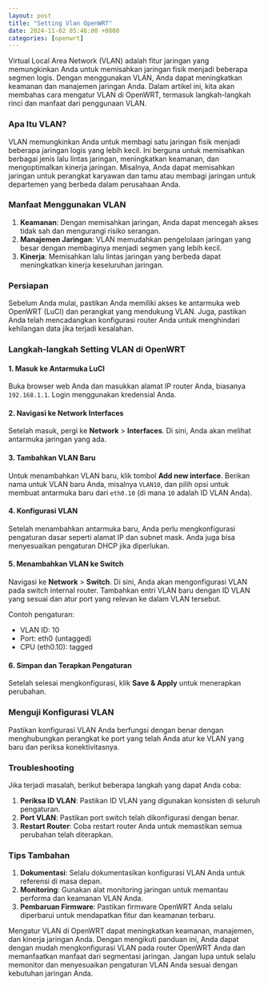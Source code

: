 ```yaml
---
layout: post
title: "Setting Vlan OpenWRT"
date: 2024-11-02 05:46:00 +0800
categories: [openwrt]
---
```


Virtual Local Area Network (VLAN) adalah fitur jaringan yang memungkinkan Anda untuk memisahkan jaringan fisik menjadi beberapa segmen logis. Dengan menggunakan VLAN, Anda dapat meningkatkan keamanan dan manajemen jaringan Anda. Dalam artikel ini, kita akan membahas cara mengatur VLAN di OpenWRT, termasuk langkah-langkah rinci dan manfaat dari penggunaan VLAN.

### Apa Itu VLAN?

VLAN memungkinkan Anda untuk membagi satu jaringan fisik menjadi beberapa jaringan logis yang lebih kecil. Ini berguna untuk memisahkan berbagai jenis lalu lintas jaringan, meningkatkan keamanan, dan mengoptimalkan kinerja jaringan. Misalnya, Anda dapat memisahkan jaringan untuk perangkat karyawan dan tamu atau membagi jaringan untuk departemen yang berbeda dalam perusahaan Anda.

### Manfaat Menggunakan VLAN

1. **Keamanan**: Dengan memisahkan jaringan, Anda dapat mencegah akses tidak sah dan mengurangi risiko serangan.
1. **Manajemen Jaringan**: VLAN memudahkan pengelolaan jaringan yang besar dengan membaginya menjadi segmen yang lebih kecil.
1. **Kinerja**: Memisahkan lalu lintas jaringan yang berbeda dapat meningkatkan kinerja keseluruhan jaringan.

### Persiapan

Sebelum Anda mulai, pastikan Anda memiliki akses ke antarmuka web OpenWRT (LuCI) dan perangkat yang mendukung VLAN. Juga, pastikan Anda telah mencadangkan konfigurasi router Anda untuk menghindari kehilangan data jika terjadi kesalahan.

### Langkah-langkah Setting VLAN di OpenWRT

#### 1. Masuk ke Antarmuka LuCI

Buka browser web Anda dan masukkan alamat IP router Anda, biasanya `192.168.1.1`. Login menggunakan kredensial Anda.

#### 2. Navigasi ke Network Interfaces

Setelah masuk, pergi ke **Network** > **Interfaces**. Di sini, Anda akan melihat antarmuka jaringan yang ada.

#### 3. Tambahkan VLAN Baru

Untuk menambahkan VLAN baru, klik tombol **Add new interface**. Berikan nama untuk VLAN baru Anda, misalnya `VLAN10`, dan pilih opsi untuk membuat antarmuka baru dari `eth0.10` (di mana `10` adalah ID VLAN Anda).

#### 4. Konfigurasi VLAN

Setelah menambahkan antarmuka baru, Anda perlu mengkonfigurasi pengaturan dasar seperti alamat IP dan subnet mask. Anda juga bisa menyesuaikan pengaturan DHCP jika diperlukan.

#### 5. Menambahkan VLAN ke Switch

Navigasi ke **Network** > **Switch**. Di sini, Anda akan mengonfigurasi VLAN pada switch internal router. Tambahkan entri VLAN baru dengan ID VLAN yang sesuai dan atur port yang relevan ke dalam VLAN tersebut.

Contoh pengaturan:

- VLAN ID: 10
- Port: eth0 (untagged)
- CPU (eth0.10): tagged

#### 6. Simpan dan Terapkan Pengaturan

Setelah selesai mengkonfigurasi, klik **Save & Apply** untuk menerapkan perubahan.

### Menguji Konfigurasi VLAN

Pastikan konfigurasi VLAN Anda berfungsi dengan benar dengan menghubungkan perangkat ke port yang telah Anda atur ke VLAN yang baru dan periksa konektivitasnya.

### Troubleshooting

Jika terjadi masalah, berikut beberapa langkah yang dapat Anda coba:

1. **Periksa ID VLAN**: Pastikan ID VLAN yang digunakan konsisten di seluruh pengaturan.
1. **Port VLAN**: Pastikan port switch telah dikonfigurasi dengan benar.
1. **Restart Router**: Coba restart router Anda untuk memastikan semua perubahan telah diterapkan.

### Tips Tambahan

1. **Dokumentasi**: Selalu dokumentasikan konfigurasi VLAN Anda untuk referensi di masa depan.
1. **Monitoring**: Gunakan alat monitoring jaringan untuk memantau performa dan keamanan VLAN Anda.
1. **Pembaruan Firmware**: Pastikan firmware OpenWRT Anda selalu diperbarui untuk mendapatkan fitur dan keamanan terbaru.

Mengatur VLAN di OpenWRT dapat meningkatkan keamanan, manajemen, dan kinerja jaringan Anda. Dengan mengikuti panduan ini, Anda dapat dengan mudah mengkonfigurasi VLAN pada router OpenWRT Anda dan memanfaatkan manfaat dari segmentasi jaringan. Jangan lupa untuk selalu memonitor dan menyesuaikan pengaturan VLAN Anda sesuai dengan kebutuhan jaringan Anda.